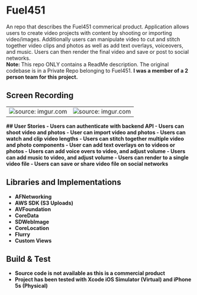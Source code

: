 # Fuel451

An repo that describes the Fuel451 commerical product. Application allows users to create video projects with content by shooting or importing video/images. Additionally users can manipulate video to cut and stitch together video clips and photos as well as add text overlays, voiceovers, and music. Users can then render the final video and save or post to social networks. <br>
<b>Note: </b>This repo ONLY contains a ReadMe description. The original codebase is in a Private Repo belonging to Fuel451.
<b>I was a member of a 2 person team for this project.

## Screen Recording
<table><tr><td width="50%"><img src="http://i.imgur.com/KvgpLuA.gif" title="source: imgur.com" /></td><td width="50%"><img src="http://i.imgur.com/lU3mnCJ.gif" title="source: imgur.com" /></td></tr></table>
## User Stories
 - Users can authenticate with backend API
 - Users can shoot video and photos
 - User can import video and photos
 - Users can watch and clip video lengths
 - Users can stitch together multiple video and photo components
 - User can add text overlays on to videos or photos
 - Users can add voice overs to video, and adjust volume
 - Users can add music to video, and adjust volume
 - Users can render to a single video file
 - Users can save or share video file on social networks

## Libraries and Implementations
 - AFNetworking
 - AWS SDK (S3 Uploads)
 - AVFoundation
 - CoreData
 - SDWebImage
 - CoreLocation
 - Flurry
 - Custom Views

## Build & Test
 - Source code is not available as this is a commercial product
 - Project has been tested with Xcode iOS Simulator (Virtual) and iPhone 5s (Physical)
